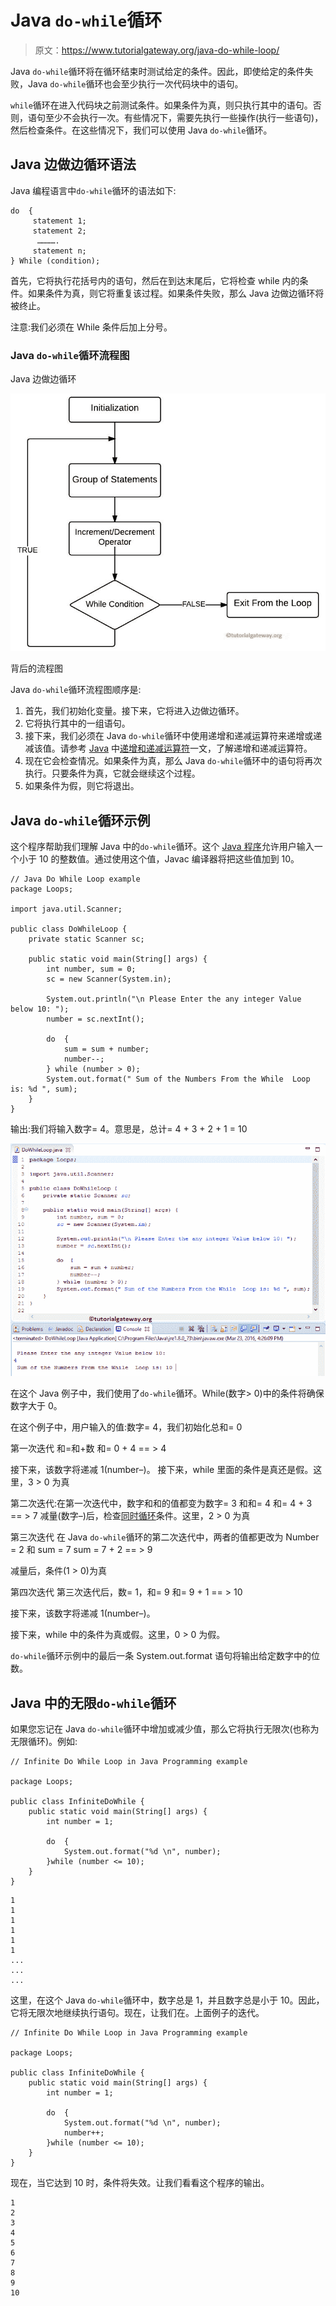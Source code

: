 # Java `do-while`循环

> 原文：<https://www.tutorialgateway.org/java-do-while-loop/>

Java `do-while`循环将在循环结束时测试给定的条件。因此，即使给定的条件失败，Java `do-while`循环也会至少执行一次代码块中的语句。

`while`循环在进入代码块之前测试条件。如果条件为真，则只执行其中的语句。否则，语句至少不会执行一次。有些情况下，需要先执行一些操作(执行一些语句)，然后检查条件。在这些情况下，我们可以使用 Java `do-while`循环。

## Java 边做边循环语法

Java 编程语言中`do-while`循环的语法如下:

```
do  {
     statement 1;
     statement 2;
      ………….
     statement n;
} While (condition);
```

首先，它将执行花括号内的语句，然后在到达末尾后，它将检查 while 内的条件。如果条件为真，则它将重复该过程。如果条件失败，那么 Java 边做边循环将被终止。

注意:我们必须在 While 条件后加上分号。

### Java `do-while`循环流程图

Java 边做边循环

![Flow Chart of a Java Do While Loop](img/fb1088ea231e0b6939828e088676eb6d.png)

背后的流程图

Java `do-while`循环流程图顺序是:

1.  首先，我们初始化变量。接下来，它将进入边做边循环。
2.  它将执行其中的一组语句。
3.  接下来，我们必须在 Java `do-while`循环中使用递增和递减运算符来递增或递减该值。请参考 [Java](https://www.tutorialgateway.org/java-tutorial/) 中[递增和递减运算符](https://www.tutorialgateway.org/increment-and-decrement-operators-in-java/)一文，了解递增和递减运算符。
4.  现在它会检查情况。如果条件为真，那么 Java `do-while`循环中的语句将再次执行。只要条件为真，它就会继续这个过程。
5.  如果条件为假，则它将退出。

## Java `do-while`循环示例

这个程序帮助我们理解 Java 中的`do-while`循环。这个 [Java 程序](https://www.tutorialgateway.org/learn-java-programs/)允许用户输入一个小于 10 的整数值。通过使用这个值，Javac 编译器将把这些值加到 10。

```
// Java Do While Loop example 
package Loops;

import java.util.Scanner;

public class DoWhileLoop {
	private static Scanner sc;

	public static void main(String[] args) {
		int number, sum = 0;
		sc = new Scanner(System.in);	

		System.out.println("\n Please Enter the any integer Value below 10: ");
		number = sc.nextInt();

		do  {
			sum = sum + number;
			number--;
		} while (number > 0); 
		System.out.format(" Sum of the Numbers From the While  Loop is: %d ", sum);
	}
}
```

输出:我们将输入数字= 4。意思是，总计= 4 + 3 + 2 + 1 = 10

![Java Do While Loop 1](img/64a31fa41427748b25857f0e16fd531c.png)

在这个 Java 例子中，我们使用了`do-while`循环。While(数字> 0)中的条件将确保数字大于 0。

在这个例子中，用户输入的值:数字= 4，我们初始化总和= 0

第一次迭代
和=和+数
和= 0 + 4 == > 4

接下来，该数字将递减 1(number–)。
接下来，while 里面的条件是真还是假。这里，3 > 0 为真

第二次迭代:在第一次迭代中，数字和和的值都变为数字= 3 和和= 4
和= 4 + 3 == > 7
减量(数字–)后，检查[同时循环](https://www.tutorialgateway.org/java-while-loop/)条件。这里，2 > 0 为真

第三次迭代
在 Java `do-while`循环的第二次迭代中，两者的值都更改为 Number = 2 和 sum = 7
sum = 7 + 2 == > 9

减量后，条件(1 > 0)为真

第四次迭代
第三次迭代后，数= 1，和= 9
和= 9 + 1 == > 10

接下来，该数字将递减 1(number–)。

接下来，while 中的条件为真或假。这里，0 > 0 为假。

`do-while`循环示例中的最后一条 System.out.format 语句将输出给定数字中的位数。

## Java 中的无限`do-while`循环

如果您忘记在 Java `do-while`循环中增加或减少值，那么它将执行无限次(也称为无限循环)。例如:

```
// Infinite Do While Loop in Java Programming example 

package Loops;

public class InfiniteDoWhile {
	public static void main(String[] args) {
		int number = 1;

		do  {
			System.out.format("%d \n", number);
		}while (number <= 10);
	}
}
```

```
1
1
1
1
1
1 
...
...
...
```

这里，在这个 Java `do-while`循环中，数字总是 1，并且数字总是小于 10。因此，它将无限次地继续执行语句。现在，让我们在。上面例子的迭代。

```
// Infinite Do While Loop in Java Programming example 

package Loops;

public class InfiniteDoWhile {
	public static void main(String[] args) {
		int number = 1;

		do  {
			System.out.format("%d \n", number);
			number++;
		}while (number <= 10);
	}
}
```

现在，当它达到 10 时，条件将失效。让我们看看这个程序的输出。

```
1
2
3
4
5
6
7
8
9
10 
```